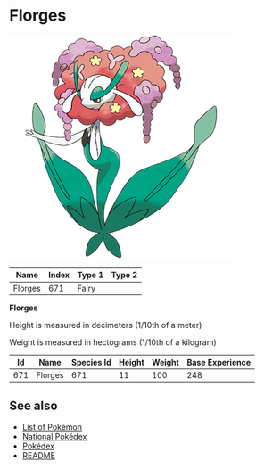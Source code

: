 # Florges


![Florges](images/671.png)

| **Name** | **Index** | **Type 1** | **Type 2** |
|----|----|----|----|
| Florges | 671 | Fairy  |  |

**Florges** 


Height is measured in decimeters (1/10th of a meter)

Weight is measured in hectograms (1/10th of a kilogram)

| **Id** | **Name** | **Species Id** | **Height** | **Weight** | **Base Experience** |
|--------|----------|----------------|------------|------------|---------------------|
| 671 | Florges | 671 | 11 | 100 | 248 |


## See also

- [List of Pokémon](../pokemon.md)
- [National Pokédex](../national_pokedex.md)
- [Pokédex](../pokedex.md)
- [README](../README.md)
